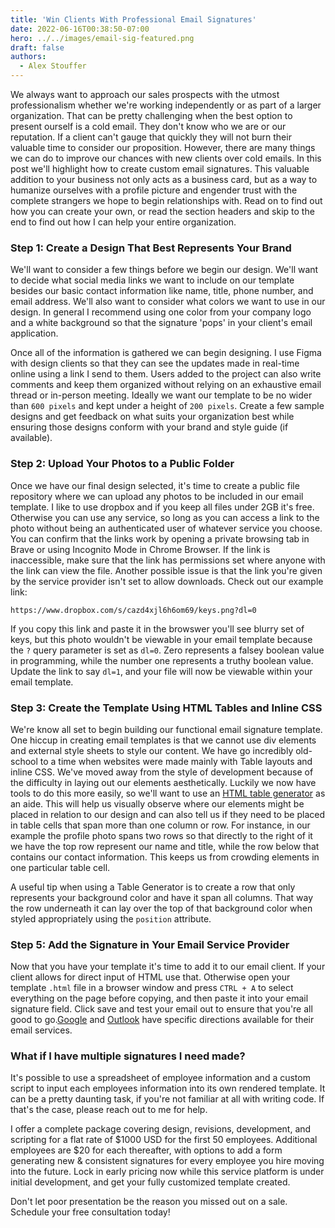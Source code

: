 ```yaml
---
title: 'Win Clients With Professional Email Signatures'
date: 2022-06-16T00:38:50-07:00
hero: ../../images/email-sig-featured.png
draft: false
authors:
  - Alex Stouffer
---
```


We always want to approach our sales prospects with the utmost professionalism whether we're working independently or as part of a larger organization. That can be pretty challenging when the best option to present ourself is a cold email. They don't know who we are or our reputation. If a client can't gauge that quickly they will not burn their valuable time to consider our proposition. However, there are many things we can do to improve our chances with new clients over cold emails. In this post we'll highlight how to create custom email signatures. This valuable addition to your business not only acts as a business card, but as a way to humanize ourselves with a profile picture and engender trust with the complete strangers we hope to begin relationships with. Read on to find out how you can create your own, or read the section headers and skip to the end to find out how I can help your entire organization. 

### Step 1: Create a Design That Best Represents Your Brand

We'll want to consider a few things before we begin our design. We'll want to decide what social media links we want to include on our template besides our basic contact information like name, title, phone number, and email address. We'll also want to consider what colors we want to use in our design. In general I recommend using one color from your company logo and a white background so that the signature 'pops' in your client's email application.

Once all of the information is gathered we can begin designing. I use Figma with design clients so that they can see the updates made in real-time online using a link I send to them. Users added to the project can also write comments and keep them organized without relying on an exhaustive email thread or in-person meeting. Ideally we want our template to be no wider than `600 pixels` and kept under a height of `200 pixels`. Create a few sample designs and get feedback on what suits your organization best while ensuring those designs conform with your brand and style guide (if available).

### Step 2: Upload Your Photos to a Public Folder

Once we have our final design selected, it's time to create a public file repository where we can upload any photos to be included in our email template. I like to use dropbox and if you keep all files under 2GB it's free. Otherwise you can use any service, so long as you can access a link to the photo without being an authenticated user of whatever service you choose. You can confirm that the links work by opening a private browsing tab in Brave or using Incognito Mode in Chrome Browser. If the link is inaccessible, make sure that the link has permissions set where anyone with the link can view the file. Another possible issue is that the link you're given by the service provider isn't set to allow downloads. Check out our example link:

```
https://www.dropbox.com/s/cazd4xjl6h6om69/keys.png?dl=0
```

If you copy this link and paste it in the browswer you'll see blurry set of keys, but this photo wouldn't be viewable in your email template because the `?` query parameter is set as `dl=0`. Zero represents a falsey boolean value in programming, while the number one represents a truthy boolean value. Update the link to say `dl=1`, and your file will now be viewable within your email template.

### Step 3: Create the Template Using HTML Tables and Inline CSS

We're know all set to begin building our functional email signature template. One hiccup in creating email templates is that we cannot use div elements and external style sheets to style our content. We have go incredibly old-school to a time when websites were made mainly with Table layouts and inline CSS. We've moved away from the style of development because of the difficulty in laying out our elements aesthetically. Luckily we now have tools to do this more easily, so we'll want to use an [HTML table generator](https://www.tablesgenerator.com/html_tables) as an aide. This will help us visually observe where our elements might be placed in relation to our design and can also tell us if they need to be placed in table cells that span more than one column or row. For instance, in our example the profile photo spans two rows so that directly to the right of it we have the top row represent our name and title, while the row below that contains our contact information. This keeps us from crowding elements in one particular table cell.

A useful tip when using a Table Generator is to create a row that only represents your background color and have it span all columns. That way the row underneath it can lay over the top of that background color when styled appropriately using the `position` attribute.

### Step 5: Add the Signature in Your Email Service Provider

Now that you have your template it's time to add it to our email client. If your client allows for direct input of HTML use that. Otherwise open your template `.html` file in a browser window and press `CTRL + A` to select everything on the page before copying, and then paste it into your email signature field. Click save and test your email out to ensure that you're all good to go.[Google](https://support.google.com/mail/answer/8395?hl=en&co=GENIE.Platform%3DDesktop) and [Outlook](https://support.microsoft.com/en-us/office/create-an-email-signature-31fb24f9-e698-4789-b92a-f0e777f774ca) have specific directions available for their email services.

### What if I have multiple signatures I need made?

It's possible to use a spreadsheet of employee information and a custom script to input each employees information into its own rendered template. It can be a pretty daunting task, if you're not familiar at all with writing code. If that's the case, please reach out to me for help.

I offer a complete package covering design, revisions, development, and scripting for a flat rate of $1000 USD for the first 50 employees. Additional employees are $20 for each thereafter, with options to add a form generating new & consistent signatures for every employee you hire moving into the future. Lock in early pricing now while this service platform is under initial development, and get your fully customized template created.

Don't let poor presentation be the reason you missed out on a sale. Schedule your free consultation today!
